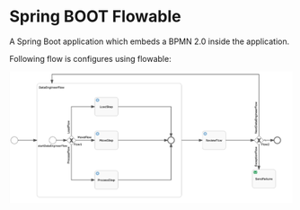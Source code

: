 # Spring BOOT Flowable

A Spring Boot application which embeds a BPMN 2.0 inside the application.

Following flow is configures using flowable:

![alt text](./flow.png)